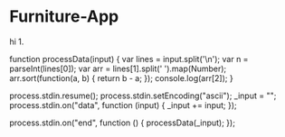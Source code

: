# Furniture-App

hi
1.

function processData(input) {
    var lines = input.split('\n');
    var n = parseInt(lines[0]);
    var arr = lines[1].split(' ').map(Number);
    arr.sort(function(a, b) { return b - a; });
    console.log(arr[2]);
} 

process.stdin.resume();
process.stdin.setEncoding("ascii");
_input = "";
process.stdin.on("data", function (input) {
    _input += input;
});

process.stdin.on("end", function () {
   processData(_input);
});


